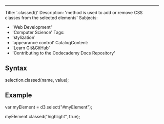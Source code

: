 ---
Title: '.classed()'
Description: 'method is used to add or remove CSS classes from the selected elements'
Subjects: 
- 'Web Development'
- 'Computer Science'
Tags: 
- 'stylization'
- 'appearance control'
CatalogContent:
- 'Learn Git&GitHub'
- 'Contributing to the Codecademy Docs Repository'
## Syntax
selection.classed(name, value);
## Example 
<!--Select an element with the id "myElement"-->
var myElement = d3.select("#myElement");

<!--Add a class called "highlight" to the selected element-->
myElement.classed("highlight", true);

<!--Remove the class "highlight" after a delay->>
setTimeout(function() {
  myElement.classed("highlight", false);
}, 2000);
